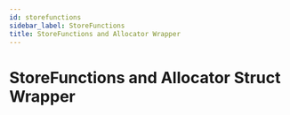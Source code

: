 ```yaml
---
id: storefunctions
sidebar_label: StoreFunctions
title: StoreFunctions and Allocator Wrapper
---
```


# StoreFunctions and Allocator Struct Wrapper






